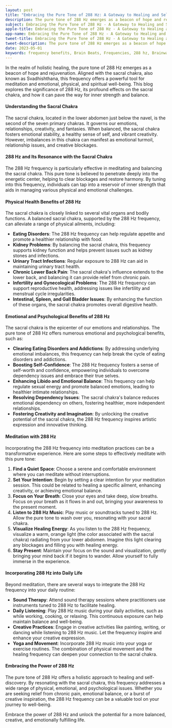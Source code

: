 ```yaml
---
layout: post
title: "Embracing the Pure Tone of 288 Hz: A Gateway to Healing and Self-Discovery"
description: The pure tone of 288 Hz emerges as a beacon of hope and rejuvenation. Aligned with the sacral chakra, also known as Svadhishthana, this frequency offers a powerful tool for meditation and emotional, physical, and spiritual well-being.
subject: Embracing the Pure Tone of 288 Hz - A Gateway to Healing and Self-Discovery
apple-title: Embracing the Pure Tone of 288 Hz - A Gateway to Healing and Self-Discovery
app-name: Embracing the Pure Tone of 288 Hz - A Gateway to Healing and Self-Discovery
tweet-title: Embracing the Pure Tone of 288 Hz - A Gateway to Healing and Self-Discovery
tweet-description: The pure tone of 288 Hz emerges as a beacon of hope and rejuvenation. Aligned with the sacral chakra, also known as Svadhishthana, this frequency offers a powerful tool for meditation and emotional, physical, and spiritual well-being.
date: 2023-05-01
keywords: frequency benefits, Brain Beats, Frequencies, 288 hz, Brainwave entrainment, sound therapy, sacral chakra, meditation, healing, pure tones
---
```


In the realm of holistic healing, the pure tone of 288 Hz emerges as a beacon of hope and rejuvenation. Aligned with the sacral chakra, also known as Svadhishthana, this frequency offers a powerful tool for meditation and emotional, physical, and spiritual well-being. This blog explores the significance of 288 Hz, its profound effects on the sacral chakra, and how it can pave the way for inner strength and balance.

#### **Understanding the Sacral Chakra**

The sacral chakra, located in the lower abdomen just below the navel, is the second of the seven primary chakras. It governs our emotions, relationships, creativity, and fantasies. When balanced, the sacral chakra fosters emotional stability, a healthy sense of self, and vibrant creativity. However, imbalances in this chakra can manifest as emotional turmoil, relationship issues, and creative blockages.

#### **288 Hz and Its Resonance with the Sacral Chakra**

The 288 Hz frequency is particularly effective in meditating and balancing the sacral chakra. This pure tone is believed to penetrate deeply into the energetic center, helping to clear blockages and restore harmony. By tuning into this frequency, individuals can tap into a reservoir of inner strength that aids in managing various physical and emotional challenges.

#### **Physical Health Benefits of 288 Hz**

The sacral chakra is closely linked to several vital organs and bodily functions. A balanced sacral chakra, supported by the 288 Hz frequency, can alleviate a range of physical ailments, including:

- **Eating Disorders**: The 288 Hz frequency can help regulate appetite and promote a healthier relationship with food.
- **Kidney Problems**: By balancing the sacral chakra, this frequency supports kidney function and helps prevent issues such as kidney stones and infections.
- **Urinary Tract Infections**: Regular exposure to 288 Hz can aid in maintaining urinary tract health.
- **Chronic Lower Back Pain**: The sacral chakra's influence extends to the lower back, and balancing it can provide relief from chronic pain.
- **Infertility and Gynecological Problems**: The 288 Hz frequency can support reproductive health, addressing issues like infertility and menstrual cycle irregularities.
- **Intestinal, Spleen, and Gall Bladder Issues**: By enhancing the function of these organs, the sacral chakra promotes overall digestive health.

#### **Emotional and Psychological Benefits of 288 Hz**

The sacral chakra is the epicenter of our emotions and relationships. The pure tone of 288 Hz offers numerous emotional and psychological benefits, such as:

- **Clearing Eating Disorders and Addictions**: By addressing underlying emotional imbalances, this frequency can help break the cycle of eating disorders and addictions.
- **Boosting Self-Confidence**: The 288 Hz frequency fosters a sense of self-worth and confidence, empowering individuals to overcome dependency issues and embrace their true selves.
- **Enhancing Libido and Emotional Balance**: This frequency can help regulate sexual energy and promote balanced emotions, leading to healthier intimate relationships.
- **Resolving Dependency Issues**: The sacral chakra's balance reduces emotional dependency on others, fostering healthier, more independent relationships.
- **Fostering Creativity and Imagination**: By unlocking the creative potential of the sacral chakra, the 288 Hz frequency inspires artistic expression and innovative thinking.

#### **Meditation with 288 Hz**

Incorporating the 288 Hz frequency into meditation practices can be a transformative experience. Here are some steps to effectively meditate with this pure tone:

1. **Find a Quiet Space**: Choose a serene and comfortable environment where you can meditate without interruptions.
2. **Set Your Intention**: Begin by setting a clear intention for your meditation session. This could be related to healing a specific ailment, enhancing creativity, or achieving emotional balance.
3. **Focus on Your Breath**: Close your eyes and take deep, slow breaths. Focus on your breath as it flows in and out, bringing your awareness to the present moment.
4. **Listen to 288 Hz Music**: Play music or soundtracks tuned to 288 Hz. Allow the pure tone to wash over you, resonating with your sacral chakra.
5. **Visualize Healing Energy**: As you listen to the 288 Hz frequency, visualize a warm, orange light (the color associated with the sacral chakra) radiating from your lower abdomen. Imagine this light clearing any blockages and filling you with healing energy.
6. **Stay Present**: Maintain your focus on the sound and visualization, gently bringing your mind back if it begins to wander. Allow yourself to fully immerse in the experience.

#### **Incorporating 288 Hz into Daily Life**

Beyond meditation, there are several ways to integrate the 288 Hz frequency into your daily routine:

- **Sound Therapy**: Attend sound therapy sessions where practitioners use instruments tuned to 288 Hz to facilitate healing.
- **Daily Listening**: Play 288 Hz music during your daily activities, such as while working, cooking, or relaxing. This continuous exposure can help maintain balance and well-being.
- **Creative Practices**: Engage in creative activities like painting, writing, or dancing while listening to 288 Hz music. Let the frequency inspire and enhance your creative expression.
- **Yoga and Movement**: Incorporate 288 Hz music into your yoga or exercise routines. The combination of physical movement and the healing frequency can deepen your connection to the sacral chakra.

#### **Embracing the Power of 288 Hz**

The pure tone of 288 Hz offers a holistic approach to healing and self-discovery. By resonating with the sacral chakra, this frequency addresses a wide range of physical, emotional, and psychological issues. Whether you are seeking relief from chronic pain, emotional balance, or a burst of creative inspiration, the 288 Hz frequency can be a valuable tool on your journey to well-being.

Embrace the power of 288 Hz and unlock the potential for a more balanced, creative, and emotionally fulfilling life.